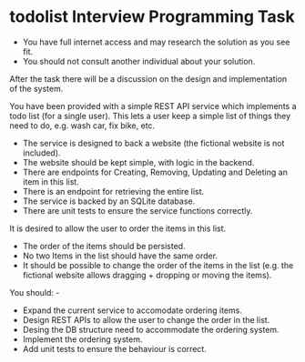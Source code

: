 # todolist Interview Programming Task

- You have full internet access and may research the solution as you see fit.
- You should not consult another individual about your solution.

After the task there will be a discussion on the design and implementation of the system.


You have been provided with a simple REST API service which implements a todo list (for a single user).
This lets a user keep a simple list of things they need to do, e.g. wash car, fix bike, etc.

-   The service is designed to back a website (the fictional website is not included).
-   The website should be kept simple, with logic in the backend.
-	There are endpoints for Creating, Removing, Updating and Deleting an item in this list.
-	There is an endpoint for retrieving the entire list.
-	The service is backed by an SQLite database.
-	There are unit tests to ensure the service functions correctly.

It is desired to allow the user to order the items in this list. 
-   The order of the items should be persisted.
-   No two Items in the list should have the same order.
-   It should be possible to change the order of the items in the list (e.g. the fictional website allows dragging + dropping or moving the items).

You should: -
-   Expand the current service to accomodate ordering items.
-	Design REST APIs to allow the user to change the order in the list.
-	Desing the DB structure need to accommodate the ordering system.
-	Implement the ordering system.
-	Add unit tests to ensure the behaviour is correct.
